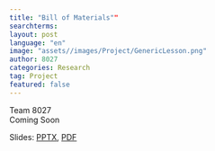 ```yaml
---
title: "Bill of Materials""
searchterms:
layout: post
language: "en"
image: "assets//images/Project/GenericLesson.png"
author: 8027
categories: Research
tag: Project
featured: false
---
```

Team 8027<br>
Coming Soon

Slides:
 <a href="/translations/en-us/TeamManagement/.pptx">PPTX</a>,
 <a href="/translations/en-us/TeamManagement/.pdf">PDF</a>
